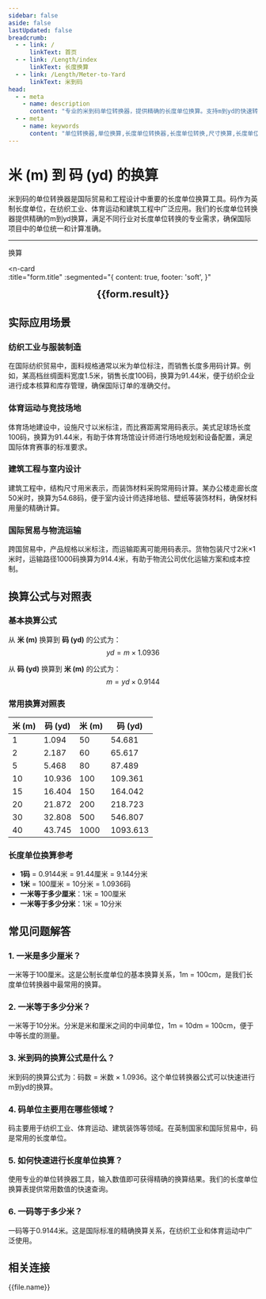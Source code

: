 ```yaml
---
sidebar: false
aside: false
lastUpdated: false
breadcrumb:
  - - link: /
      linkText: 首页
  - - link: /Length/index
      linkText: 长度换算
  - - link: /Length/Meter-to-Yard
      linkText: 米到码
head:
  - - meta
    - name: description
      content: "专业的米到码单位转换器，提供精确的长度单位换算。支持m到yd的快速转换，包含详细的换算表格和实际应用场景。适用于纺织、体育、建筑等领域的长度单位换算需求。"
  - - meta
    - name: keywords
      content: "单位转换器,单位换算,长度单位转换器,长度单位转换,尺寸换算,长度单位换算,长度单位换算表,一米是多少厘米啊,一米等于多少分米,米,一米是多少厘米,一分米等于多少厘米,一公尺,米的英文,米的单位,m单位,分米,公尺,一米等于多少厘米,米,1m等于多少cm,一米,米和厘米的换算,m单位,k是什么单位,一米等于多少厘米,m是什么单位,1m是多少,1米等于多少厘米,m,码,yd,米到码,英制单位,纺织单位"
---
```

# 米 (m) 到 码 (yd) 的换算

米到码的单位转换器是国际贸易和工程设计中重要的长度单位换算工具。码作为英制长度单位，在纺织工业、体育运动和建筑工程中广泛应用。我们的长度单位转换器提供精确的m到yd换算，满足不同行业对长度单位转换的专业需求，确保国际项目中的单位统一和计算准确。

---
<script setup>
import { onMounted, reactive, inject, ref } from 'vue'
import { NButton, NForm, NFormItem, NInput, NInputNumber, NSelect, NCard, useMessage,NGrid ,NGi } from 'naive-ui'
import { defineClientComponent } from 'vitepress'
import { Length } from '../files';
const seoKey = ['单位转换器','单位换算','长度单位转换器','长度单位转换','尺寸换算','长度单位换算','长度单位换算表','一米是多少厘米啊','一米等于多少分米','米','一米是多少厘米','一分米等于多少厘米','一公尺','米的英文','米的单位','m单位','分米','公尺','一米等于多少厘米','米','1m等于多少cm','一米','米和厘米的换算','m单位','k是什么单位','一米等于多少厘米','m是什么单位','1m是多少','1米等于多少厘米','m']
const convert = inject('convert')

const form = reactive({
  number: null,
  result: '',
  title:'米 (m) 到码 (yd) 的长度单位换算',
})

const convertHandler = () => {
  if (form.number !== null && !isNaN(form.number)) {
    const convertedValue = parseFloat(form.number) * 1.0936
    form.result = `${form.number}m = ${convertedValue.toFixed(4)}yd`
  } else {
    form.result = '请输入有效的数值。'
  }
}
</script>

<n-form size="large" :model="form">
  <n-form-item label="米 (m)">
    <n-input-number v-model:value="form.number" placeholder="输入米" style="width: 100%" />
  </n-form-item>
  <n-form-item>
    <n-button type="info" @click="convertHandler" block>换算</n-button>
  </n-form-item>
</n-form>

<n-card  
  :title="form.title"
  :segmented="{
    content: true,
    footer: 'soft',
  }"
>
  <div  style="text-align:center;font-size:20px;">
    <strong>{{form.result}}</strong>
  </div>
    <template #footer>
    <div>
      <span v-for="item of seoKey">{{item}}，</span>
    </div>
  </template>
</n-card>

## 实际应用场景

### 纺织工业与服装制造
在国际纺织贸易中，面料规格通常以米为单位标注，而销售长度多用码计算。例如，某高档丝绸面料宽度1.5米，销售长度100码，换算为91.44米，便于纺织企业进行成本核算和库存管理，确保国际订单的准确交付。

### 体育运动与竞技场地
体育场地建设中，设施尺寸以米标注，而比赛距离常用码表示。美式足球场长度100码，换算为91.44米，有助于体育场馆设计师进行场地规划和设备配置，满足国际体育赛事的标准要求。

### 建筑工程与室内设计
建筑工程中，结构尺寸用米表示，而装饰材料采购常用码计算。某办公楼走廊长度50米时，换算为54.68码，便于室内设计师选择地毯、壁纸等装饰材料，确保材料用量的精确计算。

### 国际贸易与物流运输
跨国贸易中，产品规格以米标注，而运输距离可能用码表示。货物包装尺寸2米×1米时，运输路径1000码换算为914.4米，有助于物流公司优化运输方案和成本控制。

## 换算公式与对照表

### 基本换算公式
从 **米 (m)** 换算到 **码 (yd)** 的公式为：
$$ yd = m \times 1.0936 $$

从 **码 (yd)** 换算到 **米 (m)** 的公式为：
$$ m = yd \times 0.9144 $$

### 常用换算对照表

| 米 (m) | 码 (yd) | 米 (m) | 码 (yd) |
|--------|---------|--------|----------|
| 1 | 1.094 | 50 | 54.681 |
| 2 | 2.187 | 60 | 65.617 |
| 5 | 5.468 | 80 | 87.489 |
| 10 | 10.936 | 100 | 109.361 |
| 15 | 16.404 | 150 | 164.042 |
| 20 | 21.872 | 200 | 218.723 |
| 30 | 32.808 | 500 | 546.807 |
| 40 | 43.745 | 1000 | 1093.613 |

### 长度单位换算参考
- **1码** = 0.9144米 = 91.44厘米 = 9.144分米
- **1米** = 100厘米 = 10分米 = 1.0936码
- **一米等于多少厘米**：1米 = 100厘米
- **一米等于多少分米**：1米 = 10分米

## 常见问题解答

### 1. 一米是多少厘米？
一米等于100厘米。这是公制长度单位的基本换算关系，1m = 100cm，是我们长度单位转换器中最常用的换算。

### 2. 一米等于多少分米？
一米等于10分米。分米是米和厘米之间的中间单位，1m = 10dm = 100cm，便于中等长度的测量。

### 3. 米到码的换算公式是什么？
米到码的换算公式为：码数 = 米数 × 1.0936。这个单位转换器公式可以快速进行m到yd的换算。

### 4. 码单位主要用在哪些领域？
码主要用于纺织工业、体育运动、建筑装饰等领域。在英制国家和国际贸易中，码是常用的长度单位。

### 5. 如何快速进行长度单位换算？
使用专业的单位转换器工具，输入数值即可获得精确的换算结果。我们的长度单位换算表提供常用数值的快速查询。

### 6. 一码等于多少米？
一码等于0.9144米。这是国际标准的精确换算关系，在纺织工业和体育运动中广泛使用。

## 相关连接
<n-grid x-gap="12" :cols="2">
  <n-gi v-for="(file, index) in Length" :key="index">
    <n-button
      text
      tag="a"
      :href="file.path"
      type="info"
    >
      {{file.name}}
    </n-button>
  </n-gi>
</n-grid>